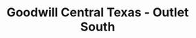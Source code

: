 ---
title: "Goodwill Central Texas - Outlet South"
url: /austin/goodwill-central-texas-outlet-south/
shop: charity
---